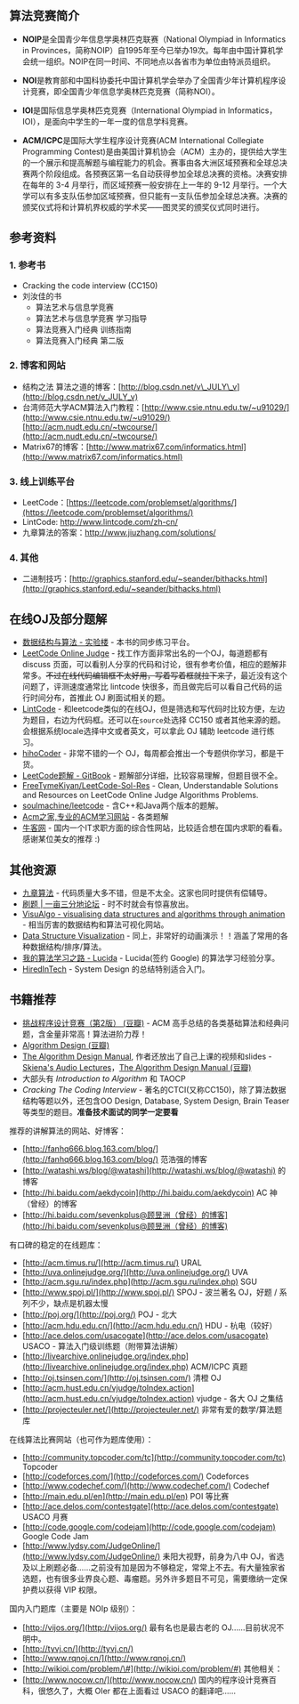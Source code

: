 ## 算法竞赛简介
* **NOIP**是全国青少年信息学奥林匹克联赛（National Olympiad in Informatics in Provinces，简称NOIP）自1995年至今已举办19次。每年由中国计算机学会统一组织。NOIP在同一时间、不同地点以各省市为单位由特派员组织。

* **NOI**是教育部和中国科协委托中国计算机学会举办了全国青少年计算机程序设计竞赛，即全国青少年信息学奥林匹克竞赛（简称NOI）。

* **IOI**是国际信息学奥林匹克竞赛（International Olympiad in Informatics，IOI），是面向中学生的一年一度的信息学科竞赛。

* **ACM/ICPC**是国际大学生程序设计竞赛(ACM International Collegiate Programming Contest)是由美国计算机协会（ACM）主办的，提供给大学生的一个展示和提高解题与编程能力的机会。赛事由各大洲区域预赛和全球总决赛两个阶段组成。各预赛区第一名自动获得参加全球总决赛的资格。决赛安排在每年的 3-4 月举行，而区域预赛一般安排在上一年的 9-12 月举行。一个大学可以有多支队伍参加区域预赛，但只能有一支队伍参加全球总决赛。决赛的颁奖仪式将和计算机界权威的学术奖——图灵奖的颁奖仪式同时进行。

## 参考资料

### 1. 参考书

* Cracking the code interview \(CC150\)
* 刘汝佳的书
  * 算法艺术与信息学竞赛
  * 算法艺术与信息学竞赛 学习指导
  * 算法竞赛入门经典 训练指南
  * 算法竞赛入门经典 第二版

### 2. 博客和网站

* 结构之法 算法之道的博客：[http://blog.csdn.net/v\_JULY\_v](http://blog.csdn.net/v_JULY_v) 
* 台湾师范大学ACM算法入门教程：[http://www.csie.ntnu.edu.tw/~u91029/](http://www.csie.ntnu.edu.tw/~u91029/) [http://acm.nudt.edu.cn/~twcourse/](http://acm.nudt.edu.cn/~twcourse/)
* Matrix67的博客：[http://www.matrix67.com/informatics.html](http://www.matrix67.com/informatics.html)

### 3. 线上训练平台

* LeetCode：[https://leetcode.com/problemset/algorithms/](https://leetcode.com/problemset/algorithms/)
* LintCode: http://www.lintcode.com/zh-cn/
* 九章算法的答案：http://www.jiuzhang.com/solutions/

### 4. 其他

* 二进制技巧：[http://graphics.stanford.edu/~seander/bithacks.html](http://graphics.stanford.edu/~seander/bithacks.html)

## 在线OJ及部分题解

* [数据结构与算法 - 实验楼](https://www.shiyanlou.com/courses/484) - 本书的同步练习平台。
* [LeetCode Online Judge](https://leetcode.com/) - 找工作方面非常出名的一个OJ，每道题都有 discuss 页面，可以看别人分享的代码和讨论，很有参考价值，相应的题解非常多。~~不过在线代码编辑框不太好用，写着写着框就拉下来了~~，最近没有这个问题了，评测速度通常比 lintcode 快很多，而且做完后可以看自己代码的运行时间分布，首推此 OJ 刷面试相关的题。
* [LintCode](http://www.lintcode.com) - 和leetcode类似的在线OJ，但是筛选和写代码时比较方便，左边为题目，右边为代码框。还可以在`source`处选择 CC150 或者其他来源的题。会根据系统locale选择中文或者英文，可以拿此 OJ 辅助 leetcode 进行练习。
* [hihoCoder](http://hihocoder.com/) - 非常不错的一个 OJ，每周都会推出一个专题供你学习，都是干货。
* [LeetCode题解 - GitBook](https://www.gitbook.com/book/siddontang/leetcode-solution/details) - 题解部分详细，比较容易理解，但题目很不全。
* [FreeTymeKiyan/LeetCode-Sol-Res](https://github.com/FreeTymeKiyan/LeetCode-Sol-Res) - Clean, Understandable Solutions and Resources on LeetCode Online Judge Algorithms Problems.
* [soulmachine/leetcode](https://github.com/soulmachine/leetcode) - 含C++和Java两个版本的题解。
* [Acm之家,专业的ACM学习网站](http://www.acmerblog.com/) - 各类题解
* [牛客网](http://www.nowcoder.com/) - 国内一个IT求职方面的综合性网站，比较适合想在国内求职的看看。感谢某位美女的推荐 :\)

## 其他资源

* [九章算法](http://www.jiuzhang.com/) - 代码质量大多不错，但是不太全。这家也同时提供有偿辅导。
* [刷题 \| 一亩三分地论坛](http://www.1point3acres.com/bbs/forum-84-1.html) - 时不时就会有惊喜放出。
* [VisuAlgo - visualising data structures and algorithms through animation](http://www.comp.nus.edu.sg/~stevenha/visualization/index.html) - 相当厉害的数据结构和算法可视化网站。
* [Data Structure Visualization](http://www.cs.usfca.edu/~galles/visualization/Algorithms.html) - 同上，非常好的动画演示！！涵盖了常用的各种数据结构/排序/算法。
* [我的算法学习之路 - Lucida](http://zh.lucida.me/blog/on-learning-algorithms/) - Lucida\(签约 Google\) 的算法学习经验分享。
* [HiredInTech](http://www.hiredintech.com/) - System Design 的总结特别适合入门。

## 书籍推荐

* [挑战程序设计竞赛（第2版） \(豆瓣\)](http://book.douban.com/subject/24749842/) - ACM 高手总结的各类基础算法和经典问题，含金量非常高！算法进阶力荐！
* [Algorithm Design \(豆瓣\)](http://book.douban.com/subject/1475870/)
* [The Algorithm Design Manual](http://www.amazon.com/exec/obidos/ASIN/1848000693/thealgorithmrepo), 作者还放出了自己上课的视频和slides - [Skiena's Audio Lectures](http://www3.cs.stonybrook.edu/~algorith/video-lectures/)，[The Algorithm Design Manual \(豆瓣\)](http://book.douban.com/subject/3072383/)
* 大部头有 _Introduction to Algorithm_ 和 TAOCP
* _Cracking The Coding Interview_ - 著名的CTCI\(又称CC150\)，除了算法数据结构等题以外，还包含OO Design, Database, System Design, Brain Teaser等类型的题目。**准备技术面试的同学一定要看**

推荐的讲解算法的网站、好博客：

* [http://fanhq666.blog.163.com/blog/](http://fanhq666.blog.163.com/blog/) 范浩强的博客
* [http://watashi.ws/blog/@watashi](http://watashi.ws/blog/@watashi) 的博客
* [http://hi.baidu.com/aekdycoin](http://hi.baidu.com/aekdycoin) AC 神（曾经）的博客
* [http://hi.baidu.com/sevenkplus@顾昱洲（曾经）的博客](http://hi.baidu.com/sevenkplus@顾昱洲（曾经）的博客)

有口碑的稳定的在线题库：

* [http://acm.timus.ru/](http://acm.timus.ru/) URAL
* [http://uva.onlinejudge.org/](http://uva.onlinejudge.org/) UVA
* [http://acm.sgu.ru/index.php](http://acm.sgu.ru/index.php) SGU
* [http://www.spoj.pl/](http://www.spoj.pl/) SPOJ - 波兰著名 OJ，好题 / 系列不少，缺点是机器太慢
* [http://poj.org/](http://poj.org/) POJ - 北大
* [http://acm.hdu.edu.cn/](http://acm.hdu.edu.cn/) HDU - 杭电（较好）
* [http://ace.delos.com/usacogate](http://ace.delos.com/usacogate) USACO - 算法入门级训练题（附带算法讲解）
* [http://livearchive.onlinejudge.org/index.php](http://livearchive.onlinejudge.org/index.php) ACM/ICPC 真题
* [http://oj.tsinsen.com/](http://oj.tsinsen.com/) 清橙 OJ
* [http://acm.hust.edu.cn/vjudge/toIndex.action](http://acm.hust.edu.cn/vjudge/toIndex.action) vjudge - 各大 OJ 之集结
* [http://projecteuler.net/](http://projecteuler.net/) 非常有爱的数学/算法题库

在线算法比赛网站（也可作为题库使用）：

* [http://community.topcoder.com/tc](http://community.topcoder.com/tc) Topcoder
* [http://codeforces.com/](http://codeforces.com/) Codeforces
* [http://www.codechef.com/](http://www.codechef.com/) Codechef
* [http://main.edu.pl/en](http://main.edu.pl/en) POI 等比赛
* [http://ace.delos.com/contestgate](http://ace.delos.com/contestgate) USACO 月赛
* [http://code.google.com/codejam](http://code.google.com/codejam) Google Code Jam
* [http://www.lydsy.com/JudgeOnline/](http://www.lydsy.com/JudgeOnline/) 耒阳大视野，前身为八中 OJ，省选及以上刷题必备……之前没有加是因为不够稳定，常常上不去。有大量独家省选题，也有很多业界良心题、毒瘤题。另外许多题目不可见，需要缴纳一定保护费以获得 VIP 权限。

国内入门题库（主要是 NOIp 级别）：

* [http://vijos.org/](http://vijos.org/) 最有名也是最古老的 OJ……目前状况不明中。
* [http://tyvj.cn/](http://tyvj.cn/)
* [http://www.rqnoj.cn/](http://www.rqnoj.cn/)
* [http://wikioi.com/problem/\#](http://wikioi.com/problem/#)
  其他相关：
* [http://www.nocow.cn/](http://www.nocow.cn/) 国内的程序设计竞赛百科，很悠久了，大概 OIer 都在上面看过 USACO 的翻译吧……



